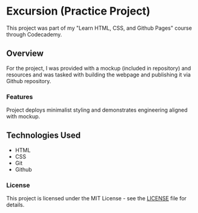 # Excursion (Practice Project)

This project was part of my "Learn HTML, CSS, and Github Pages" course through Codecademy.

## Overview
For the project, I was provided with a mockup (included in repository) and resources and was tasked with building the webpage and publishing it via Github repository.

### Features
Project deploys minimalist styling and demonstrates engineering aligned with mockup.

## Technologies Used
- HTML
- CSS
- Git
- Github

### License
This project is licensed under the MIT License - see the [LICENSE](LICENSE) file for details.
